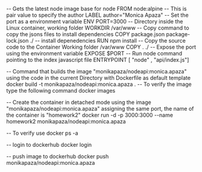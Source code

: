 -- Gets the latest node image base for node
FROM          node:alpine
-- This is pair value to specify the author
LABEL         author="Monica Apaza"
-- Set the port as a environment variable
ENV           PORT=3000
-- Directory inside the Linux container, working folder
WORKDIR       /var/www
-- Copy command to copy the jsons files to install dependencies
COPY          package.json package-lock.json ./
-- install depenedencies
RUN           npm install
-- Copy the source code to the Container Working folder /var/www
COPY          . ./
-- Expose the port using the environment variable
EXPOSE        $PORT
-- Run node command pointing to the index javascript file
ENTRYPOINT    [ "node" , "api/index.js"]

-- Command that builds the image "monikapaza/nodeapi:monica.apaza" using the code in the current Directory with Dockerfile as default template
docker build -t monikapaza/nodeapi:monica.apaza .
-- To verify the image type the following command
docker images

-- Create the container in detached mode using the image "monikapaza/nodeapi:monica.apaza" assigning the same port, the name of the container is "homework2"
 docker run -d -p 3000:3000 --name homework2 monikapaza/nodeapi:monica.apaza

-- To verify use 
docker ps -a

-- login to dockerhub
docker login

-- push image to dockerhub
docker push monikapaza/nodeapi:monica.apaza